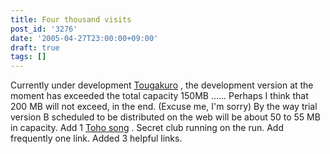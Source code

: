 ```yaml
---
title: Four thousand visits
post_id: '3276'
date: '2005-04-27T23:00:00+09:00'
draft: true
tags: []
---
```


Currently under development [Tougakuro](https://danmaq.com/!/thA/) , the development version at the moment has exceeded the total capacity 150MB ...... Perhaps I think that 200 MB will not exceed, in the end. (Excuse me, I'm sorry) By the way trial version B scheduled to be distributed on the web will be about 50 to 55 MB in capacity. Add 1 [Toho song](/3275) . Secret club running on the run. Add frequently one link. Added 3 helpful links.
